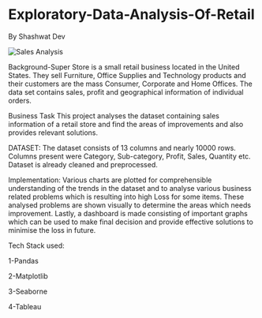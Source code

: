 # Exploratory-Data-Analysis-Of-Retail

By Shashwat Dev

![Sales Analysis](https://www.finereport.com/en/wp-content/uploads/2020/06/2020062201I-1536x864.png)

Background-Super Store is a small retail business located in the United States. They sell Furniture, Office Supplies and Technology products and their customers are the mass Consumer, Corporate and Home Offices. The data set contains sales, profit and geographical information of individual orders.

Business Task
This project analyses the dataset containing sales information of a retail store and find the areas of improvements and also provides relevant solutions.

DATASET: The dataset consists of 13 columns and nearly 10000 rows. Columns present were Category, Sub-category, Profit, Sales, Quantity etc. Dataset is already cleaned and preprocessed.

Implementation: Various charts are plotted for comprehensible understanding of the trends in the dataset and to analyse various business related problems which is resulting into high Loss for some items. These analysed problems are shown visually to determine the areas which needs improvement. Lastly, a dashboard is made consisting of important graphs which can be used to make final decision and provide effective solutions to minimise the loss in future.

Tech Stack used:

1-Pandas

2-Matplotlib

3-Seaborne

4-Tableau
